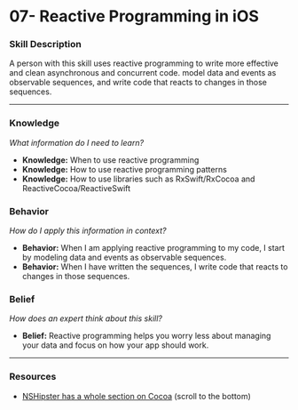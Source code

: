 # 07- Reactive Programming in iOS

### Skill Description
A person with this skill uses reactive programming to write more effective and clean asynchronous and concurrent code. 
model data and events as observable sequences, and write code that reacts to changes in those sequences.

----- 

### Knowledge 
*What information do I need to learn?*
- **Knowledge:** When to use reactive programming 
- **Knowledge:** How to use reactive programming patterns
- **Knowledge:** How to use libraries such as RxSwift/RxCocoa and ReactiveCocoa/ReactiveSwift


### Behavior 
*How do I apply this information in context?*
- **Behavior:** When I am applying reactive programming to my code, I start by modeling data and events as observable sequences. 
- **Behavior:** When I have written the sequences, I write code that reacts to changes in those sequences. 

### Belief 
*How does an expert think about this skill?*
- **Belief:** Reactive programming helps you worry less about managing your data and focus on how your app should work. 

----

### Resources
- [NSHipster has a whole section on Cocoa](http://nshipster.com/) (scroll to the bottom)
